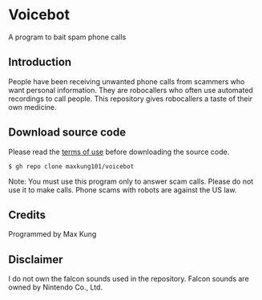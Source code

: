 # Voicebot
A program to bait spam phone calls

Introduction
------------
People have been receiving unwanted phone calls from scammers who want personal information. They are robocallers who often use automated recordings to call people. This repository gives robocallers a taste of their own medicine.

Download source code
--------------------
Please read the [terms of use](https://github.com/maxkung101/voicebot/blob/master/terms.txt) before downloading the source code.
```
$ gh repo clone maxkung101/voicebot
```
Note: You must use this program only to answer scam calls. Please do not use it to make calls. Phone scams with robots are against the US law.

Credits
-------
Programmed by Max Kung

Disclaimer
----------
I do not own the falcon sounds used in the repository.
Falcon sounds are owned by Nintendo Co., Ltd.
